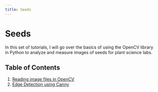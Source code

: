 ```yaml
---
title: Seeds
---
```


# Seeds

In this set of tutorials, I will go over the basics of using the OpenCV library in Python to analyze and measure images of seeds for plant science labs.

## Table of Contents
1. <a href="reading_images">Reading image files in OpenCV<a/>
2. <a href="canny">Edge Detection using Canny</a> 

